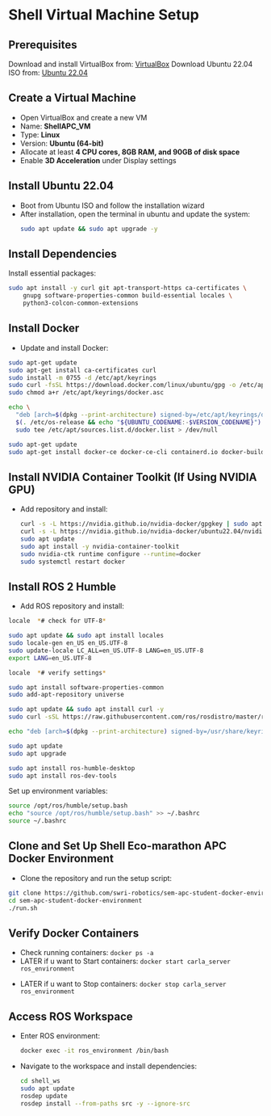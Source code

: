 # Shell Virtual Machine Setup

## Prerequisites

Download and install VirtualBox from: [VirtualBox](https://www.virtualbox.org/)
Download Ubuntu 22.04 ISO from: [Ubuntu 22.04](https://ubuntu.com/download/desktop)

## Create a Virtual Machine

- Open VirtualBox and create a new VM
- Name: **ShellAPC_VM**
- Type: **Linux**
- Version: **Ubuntu (64-bit)**
- Allocate at least **4 CPU cores, 8GB RAM, and 90GB of disk space**
- Enable **3D Acceleration** under Display settings

## Install Ubuntu 22.04

- Boot from Ubuntu ISO and follow the installation wizard
- After installation, open the terminal in ubuntu and update the system:
  ```bash
  sudo apt update && sudo apt upgrade -y
  ```

## Install Dependencies

Install essential packages:
  ```bash
  sudo apt install -y curl git apt-transport-https ca-certificates \
      gnupg software-properties-common build-essential locales \
      python3-colcon-common-extensions
  ```

## Install Docker

- Update and install Docker:
``` bash
sudo apt-get update
sudo apt-get install ca-certificates curl
sudo install -m 0755 -d /etc/apt/keyrings
sudo curl -fsSL https://download.docker.com/linux/ubuntu/gpg -o /etc/apt/keyrings/docker.asc
sudo chmod a+r /etc/apt/keyrings/docker.asc

echo \
  "deb [arch=$(dpkg --print-architecture) signed-by=/etc/apt/keyrings/docker.asc] https://download.docker.com/linux/ubuntu \
  $(. /etc/os-release && echo "${UBUNTU_CODENAME:-$VERSION_CODENAME}") stable" | \
  sudo tee /etc/apt/sources.list.d/docker.list > /dev/null

sudo apt-get update
sudo apt-get install docker-ce docker-ce-cli containerd.io docker-buildx-plugin docker-compose-plugin
```

  ## Install NVIDIA Container Toolkit (If Using NVIDIA GPU)
- Add repository and install:
  ```bash
  curl -s -L https://nvidia.github.io/nvidia-docker/gpgkey | sudo apt-key add -
  curl -s -L https://nvidia.github.io/nvidia-docker/ubuntu22.04/nvidia-docker.list | sudo tee /etc/apt/sources.list.d/nvidia-docker.list
  sudo apt update
  sudo apt install -y nvidia-container-toolkit
  sudo nvidia-ctk runtime configure --runtime=docker
  sudo systemctl restart docker
  ```

## Install ROS 2 Humble

- Add ROS repository and install:
```bash
locale  *# check for UTF-8*

sudo apt update && sudo apt install locales
sudo locale-gen en_US en_US.UTF-8
sudo update-locale LC_ALL=en_US.UTF-8 LANG=en_US.UTF-8
export LANG=en_US.UTF-8

locale  *# verify settings*
```

```bash
sudo apt install software-properties-common
sudo add-apt-repository universe

sudo apt update && sudo apt install curl -y
sudo curl -sSL https://raw.githubusercontent.com/ros/rosdistro/master/ros.key -o /usr/share/keyrings/ros-archive-keyring.gpg

echo "deb [arch=$(dpkg --print-architecture) signed-by=/usr/share/keyrings/ros-archive-keyring.gpg] http://packages.ros.org/ros2/ubuntu $(. /etc/os-release && echo $UBUNTU_CODENAME) main" | sudo tee /etc/apt/sources.list.d/ros2.list > /dev/null
```


```bash
sudo apt update
sudo apt upgrade

sudo apt install ros-humble-desktop
sudo apt install ros-dev-tools
```

Set up environment variables:
  ```bash
  source /opt/ros/humble/setup.bash
  echo "source /opt/ros/humble/setup.bash" >> ~/.bashrc
  source ~/.bashrc
  ```

## Clone and Set Up Shell Eco-marathon APC Docker Environment

- Clone the repository and run the setup script:

```bash
git clone https://github.com/swri-robotics/sem-apc-student-docker-environment.git
cd sem-apc-student-docker-environment
./run.sh

```
## Verify Docker Containers

* Check running containers:
  `docker ps -a`
* LATER if u want to Start containers:
  `docker start carla_server ros_environment`
- LATER if u want to Stop containers:
  `docker stop carla_server ros_environment`

## Access ROS Workspace

- Enter ROS environment:
  ```bash
  docker exec -it ros_environment /bin/bash
  ```

- Navigate to the workspace and install dependencies:
  ```bash
  cd shell_ws
  sudo apt update
  rosdep update
  rosdep install --from-paths src -y --ignore-src
  ```

